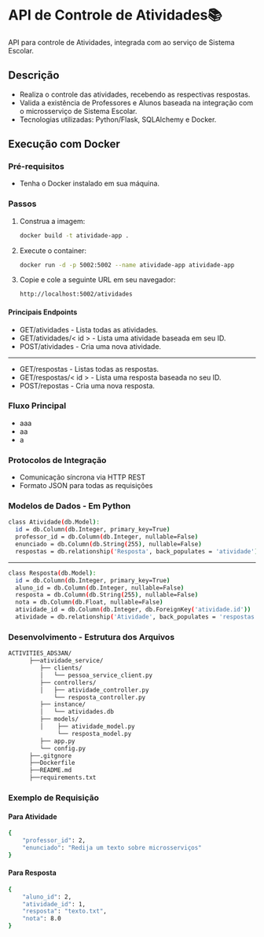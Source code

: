 # API de Controle de Atividades📚

API para controle de Atividades, integrada com ao serviço de Sistema Escolar.

## Descrição

- Realiza o controle das atividades, recebendo as respectivas respostas.
- Valida a existência de Professores e Alunos baseada na integração com o microsserviço de Sistema Escolar.
- Tecnologias utilizadas: Python/Flask, SQLAlchemy e Docker.


## Execução com Docker

### Pré-requisitos

- Tenha o Docker instalado em sua máquina.

### Passos

1. Construa a imagem:
   ```bash
   docker build -t atividade-app .

2. Execute o container:
   ```bash
   docker run -d -p 5002:5002 --name atividade-app atividade-app

3. Copie e cole a seguinte URL em seu navegador:
   ```bash
   http://localhost:5002/atividades

#### Principais Endpoints

- GET/atividades - Lista todas as atividades.
- GET/atividades/< id > - Lista uma atividade baseada em seu ID.
- POST/atividades - Cria uma nova atividade.
------------------------------------------------------------------------------------
- GET/respostas - Listas todas as respostas.
- GET/respostas/< id > - Lista uma resposta baseada no seu ID.
- POST/repostas - Cria uma nova resposta.

### Fluxo Principal

- aaa
- aa
- a

### Protocolos de Integração

- Comunicação síncrona via HTTP REST
- Formato JSON para todas as requisições


### Modelos de Dados - Em Python

  ```bash
  class Atividade(db.Model):
    id = db.Column(db.Integer, primary_key=True)
    professor_id = db.Column(db.Integer, nullable=False)
    enunciado = db.Column(db.String(255), nullable=False)
    respostas = db.relationship('Resposta', back_populates = 'atividade')
```
 -----------------------------------------------------------------------------
 
  ```bash
  class Resposta(db.Model):
    id = db.Column(db.Integer, primary_key=True)
    aluno_id = db.Column(db.Integer, nullable=False)
    resposta = db.Column(db.String(255), nullable=False)
    nota = db.Column(db.Float, nullable=False)
    atividade_id = db.Column(db.Integer, db.ForeignKey('atividade.id'))
    atividade = db.relationship('Atividade', back_populates = 'respostas')
```

### Desenvolvimento - Estrutura dos Arquivos

```bash
ACTIVITIES_ADS3AN/
      ├──atividade_service/
         ├── clients/         
         │   └── pessoa_service_client.py   
         ├── controllers/              
         │   ├── atividade_controller.py
             └── resposta_controller.py    
         ├── instance/            
         │   └── atividades.db
         ├── models/
         │    ├── atividade_model.py
              └── resposta_model.py      
         ├── app.py                
         └── config.py                   
      ├──.gitgnore
      ├──Dockerfile
      ├──README.md
      ├──requirements.txt
```

### Exemplo de Requisição

#### Para Atividade
```bash
{
    "professor_id": 2, 
    "enunciado": "Redija um texto sobre microsserviços"
}
```

#### Para Resposta
```bash
{
    "aluno_id": 2, 
    "atividade_id": 1,
    "resposta": "texto.txt",
    "nota": 8.0
}
```
